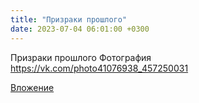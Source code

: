 ```yaml
---
title: "Призраки прошлого"
date: 2023-07-04 06:01:00 +0300
---
```


Призраки прошлого
Фотография
https://vk.com/photo41076938_457250031

[Вложение](https://vk.com/photo41076938_457250031)

